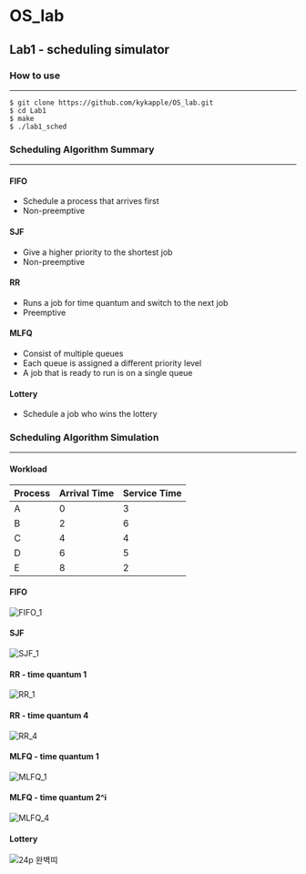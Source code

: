 # OS_lab

## Lab1 - scheduling simulator

### How to use
---------------
  ```
  $ git clone https://github.com/kykapple/OS_lab.git
  $ cd Lab1
  $ make
  $ ./lab1_sched
  ```
  
  
### Scheduling Algorithm Summary
---------------
#### FIFO
- Schedule a process that arrives first
- Non-preemptive

#### SJF
- Give a higher priority to the shortest job
- Non-preemptive

#### RR
- Runs a job for time quantum and switch to the next job
- Preemptive

#### MLFQ
- Consist of multiple queues
- Each queue is assigned a different priority level
- A job that is ready to run is on a single queue

#### Lottery
- Schedule a job who wins the lottery



### Scheduling Algorithm Simulation
---------------
#### Workload
| Process | Arrival Time  | Service Time  |
|---------|---------------|---------------|
|    A    |      0        |       3       |
|    B    |      2        |       6       |
|    C    |      4        |       4       |
|    D    |      6        |       5       |
|    E    |      8        |       2       |

#### FIFO
![FIFO_1](https://user-images.githubusercontent.com/76088639/113154865-68ad1500-9273-11eb-85c9-0be42939ce04.PNG)

#### SJF
![SJF_1](https://user-images.githubusercontent.com/76088639/113154908-75316d80-9273-11eb-8daf-a8893f1b8760.PNG)

#### RR - time quantum 1
![RR_1](https://user-images.githubusercontent.com/76088639/113154928-7a8eb800-9273-11eb-8e52-a40955e9e3c8.PNG)

#### RR - time quantum 4
![RR_4](https://user-images.githubusercontent.com/76088639/113154935-7bbfe500-9273-11eb-893c-62c34c2437b1.PNG)

#### MLFQ - time quantum 1
![MLFQ_1](https://user-images.githubusercontent.com/76088639/113154943-7e223f00-9273-11eb-884b-5619b3afb997.PNG)

#### MLFQ - time quantum 2^i
![MLFQ_4](https://user-images.githubusercontent.com/76088639/113154948-7f536c00-9273-11eb-8bca-c1230fffec8c.PNG)

#### Lottery
![24p 완벽띠](https://user-images.githubusercontent.com/76088639/113155028-909c7880-9273-11eb-9029-d18e89efe1d9.PNG)

